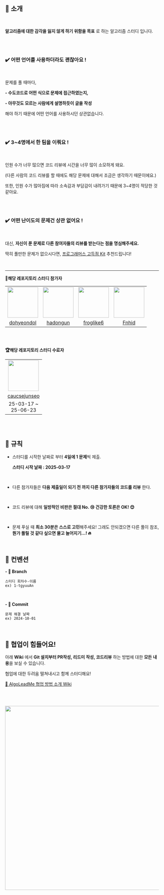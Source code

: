 ## 🌟  소개

<br>

**알고리즘에 대한 감각을 잃지 않게 하기 위함을 목표** 로 하는 알고리즘 스터디 입니다.

<br><br>

<h3>✔️ 어떤 언어를 사용하더라도 괜찮아요 !</h3>

<br>

문제를 풀 때마다,

**- 수도코드로 어떤 식으로 문제에 접근하였는지,**

**- 아무것도 모르는 사람에게 설명하듯이 글을 작성**

해야 하기 때문에 어떤 언어를 사용하시던 상관없습니다.

<br><br>

<h3>✔️ 3~4명에서 한 팀을 이뤄요 !</h3>

<br>

인원 수가 너무 많으면 코드 리뷰에 시간을 너무 많이 소모하게 돼요.

(다른 사람의 코드 리뷰를 할 때에도 해당 문제에 대해서 조금은 생각하기 때문이에요.)

또한, 인원 수가 많아짐에 따라 소속감과 부담감이 내려가기 때문에 3~4명이 적당한 것 같아요.

<br><br>

<h3>✔️ 어떤 난이도의 문제건 상관 없어요 !</h3>

<br>

대신, **자신이 푼 문제로 다른 참여자들의 리뷰를 받는다는 점을 명심해주세요.**


딱히 풀만한 문제가 없으시다면, [프로그래머스 고득점 Kit](https://school.programmers.co.kr/learn/challenges?tab=algorithm_practice_kit) 추천드립니다!

<br><hr>

**🧩해당 레포지토리 스터디 참가자**

<table>
  <tr>
    <td align="center"><a href="https://github.com/dohyeondol1"><img src="https://avatars.githubusercontent.com/u/102894803?v=4" width="100px;" alt=""/>
    <td align="center"><a href="https://github.com/hadongun"><img src="https://avatars.githubusercontent.com/u/170607480?v=4" width="100px;" alt=""/>
    <td align="center"><a href="https://github.com/froglike6"><img src="https://avatars.githubusercontent.com/u/62248477?v=4" width="100px;" alt=""/>
    <td align="center"><a href="https://github.com/Fnhid"><img src="https://avatars.githubusercontent.com/u/91731576?v=4" width="100px;" alt=""/>
  </tr>
  <tr>
    <td align="center"><a href="https://github.com/dohyeondol1" title="Code">dohyeondol</a></td>
    <td align="center"><a href="https://github.com/hadongun" title="Code">hadongun</a></td>
    <td align="center"><a href="https://github.com/froglike6" title="Code">froglike6</a></td>
    <td align="center"><a href="https://github.com/Fnhid" title="Code">Fnhid</a></td>
  </tr>
</table>

<br><br>

**🏆해당 레포지토리 스터디 수료자**

<table>
  <tr>
    <td align="center"><a href="https://github.com/caucsejunseo"><img src="https://avatars.githubusercontent.com/u/163493540?v=4" width="100px;" alt=""/>
  </tr>
  <tr>
    <td align="center"><a href="https://github.com/caucsejunseo" title="Code">caucsejunseo</a></td>
  </tr>
    <tr>
    <td align="center">25-03-17 ~<br> 25-06-23</a></td>
  </tr>
</table>
<br><br>

## 🤝 규칙

- 스터디를 시작한 날짜로 부터 **4일에 1 문제**씩 제출.

  **스터디 시작 날짜 : 2025-03-17**

<br>

- 다른 참가자들은 **다음 제출일이 되기 전 까지 다른 참가자들의 코드를 리뷰** 한다.

<br>

- 코드 리뷰에 대해 **일방적인 비판은 절대 No. 😢  건강한 토론은 OK! 😊**

<br>

- 문제 푸실 때 **최소 30분은 스스로 고민**해주세요! 그래도 안되겠으면 다른 풀이 참조, **뭔가 풀릴 것 같다 싶으면 물고 늘어지기...! 🔥**

<br>

## 🧩 컨벤션

**- 🌲 Branch**

```
스터디 회차수-이름
ex) 1-tgyuuAn
```

<br>

**- 💫 Commit**

``` 
문제 해결 날짜
ex) 2024-10-01
```

<br>

## 🤔 협업이 힘들어요!

아래 **Wiki** 에서 **Git 설치부터 PR작성, 리드미 작성, 코드리뷰** 하는 방법에 대한 **모든 내용**을 보실 수 있습니다.

협업에 대한 두려움 떨쳐내시고 함께 스터디해요!

[📄 AlgoLeadMe 협업 방법 소개 Wiki](https://github.com/AlgoLeadMe/AlgoLeadMe-1/wiki/%F0%9F%93%84-AlgoLeadMe-%ED%98%91%EC%97%85-%EB%B0%A9%EB%B2%95-%EC%86%8C%EA%B0%9C-Wiki)

<br><br>

<img src = "https://github.com/user-attachments/assets/d1ebaa03-d00e-4e43-80e7-ba3ac55bcae8" width = 600>
